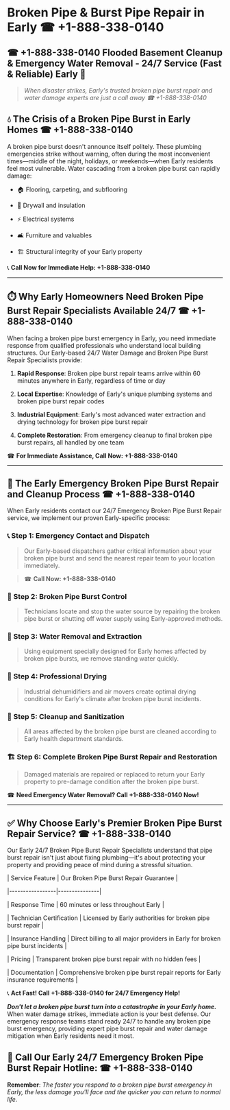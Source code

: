 # Broken Pipe & Burst Pipe Repair in Early ☎ +1-888-338-0140  
## ☎ +1-888-338-0140 Flooded Basement Cleanup & Emergency Water Removal - 24/7 Service (Fast & Reliable) Early 🚨  

> *When disaster strikes, Early's trusted broken pipe burst repair and water damage experts are just a call away ☎ +1-888-338-0140*  

## 💧 The Crisis of a Broken Pipe Burst in Early Homes ☎ +1-888-338-0140  

A broken pipe burst doesn't announce itself politely. These plumbing emergencies strike without warning, often during the most inconvenient times—middle of the night, holidays, or weekends—when Early residents feel most vulnerable. Water cascading from a broken pipe burst can rapidly damage:  

* 🏠 Flooring, carpeting, and subflooring  
* 🧱 Drywall and insulation  
* ⚡ Electrical systems  
* 🛋️ Furniture and valuables  
* 🏗️ Structural integrity of your Early property  

📞 **Call Now for Immediate Help: +1-888-338-0140**  

---  

## ⏱️ Why Early Homeowners Need Broken Pipe Burst Repair Specialists Available 24/7 ☎ +1-888-338-0140  

When facing a broken pipe burst emergency in Early, you need immediate response from qualified professionals who understand local building structures. Our Early-based 24/7 Water Damage and Broken Pipe Burst Repair Specialists provide:  

1. **Rapid Response**: Broken pipe burst repair teams arrive within 60 minutes anywhere in Early, regardless of time or day  
2. **Local Expertise**: Knowledge of Early's unique plumbing systems and broken pipe burst repair codes  
3. **Industrial Equipment**: Early's most advanced water extraction and drying technology for broken pipe burst repair  
4. **Complete Restoration**: From emergency cleanup to final broken pipe burst repairs, all handled by one team  

☎ **For Immediate Assistance, Call Now: +1-888-338-0140**  

---  

## 🔧 The Early Emergency Broken Pipe Burst Repair and Cleanup Process ☎ +1-888-338-0140  

When Early residents contact our 24/7 Emergency Broken Pipe Burst Repair service, we implement our proven Early-specific process:  

### 📞 Step 1: Emergency Contact and Dispatch  
> Our Early-based dispatchers gather critical information about your broken pipe burst and send the nearest repair team to your location immediately.  
> ☎ **Call Now: +1-888-338-0140**  

### 🚿 Step 2: Broken Pipe Burst Control  
> Technicians locate and stop the water source by repairing the broken pipe burst or shutting off water supply using Early-approved methods.  

### 🌊 Step 3: Water Removal and Extraction  
> Using equipment specially designed for Early homes affected by broken pipe bursts, we remove standing water quickly.  

### 💨 Step 4: Professional Drying  
> Industrial dehumidifiers and air movers create optimal drying conditions for Early's climate after broken pipe burst incidents.  

### 🧼 Step 5: Cleanup and Sanitization  
> All areas affected by the broken pipe burst are cleaned according to Early health department standards.  

### 🏗️ Step 6: Complete Broken Pipe Burst Repair and Restoration  
> Damaged materials are repaired or replaced to return your Early property to pre-damage condition after the broken pipe burst.  

☎ **Need Emergency Water Removal? Call +1-888-338-0140 Now!**  

---  

## ✅ Why Choose Early's Premier Broken Pipe Burst Repair Service? ☎ +1-888-338-0140  

Our Early 24/7 Broken Pipe Burst Repair Specialists understand that pipe burst repair isn't just about fixing plumbing—it's about protecting your property and providing peace of mind during a stressful situation.  

| Service Feature | Our Broken Pipe Burst Repair Guarantee |  
|-----------------|---------------|  
| Response Time | 60 minutes or less throughout Early |  
| Technician Certification | Licensed by Early authorities for broken pipe burst repair |  
| Insurance Handling | Direct billing to all major providers in Early for broken pipe burst incidents |  
| Pricing | Transparent broken pipe burst repair with no hidden fees |  
| Documentation | Comprehensive broken pipe burst repair reports for Early insurance requirements |  

📞 **Act Fast! Call +1-888-338-0140 for 24/7 Emergency Help!**  

***Don't let a broken pipe burst turn into a catastrophe in your Early home.*** When water damage strikes, immediate action is your best defense. Our emergency response teams stand ready 24/7 to handle any broken pipe burst emergency, providing expert pipe burst repair and water damage mitigation when Early residents need it most.  

## 📱 Call Our Early 24/7 Emergency Broken Pipe Burst Repair Hotline: ☎ +1-888-338-0140  

**Remember**: *The faster you respond to a broken pipe burst emergency in Early, the less damage you'll face and the quicker you can return to normal life.*